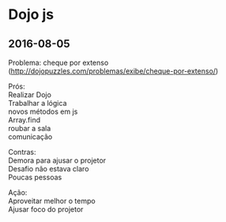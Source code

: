 # Dojo js

## 2016-08-05

Problema: cheque por extenso (http://dojopuzzles.com/problemas/exibe/cheque-por-extenso/)

Prós:  
	Realizar Dojo  
	Trabalhar a lógica  
	novos métodos em js  
		Array.find  
	roubar a sala  
	comunicação

Contras:  
	Demora para ajusar o projetor  
	Desafio não estava claro  
	Poucas pessoas

Ação:  
	Aproveitar melhor o tempo  
	Ajusar foco do projetor  

